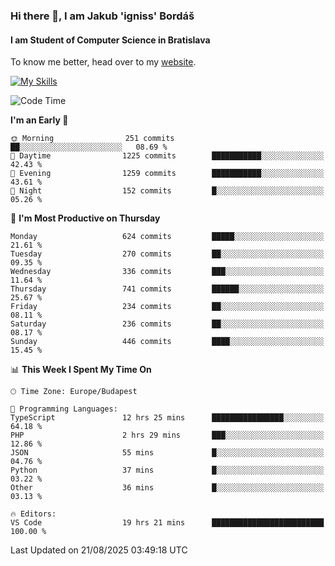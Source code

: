 ### Hi there 👋, I am Jakub 'igniss' Bordáš

#### I am Student of Computer Science in Bratislava
To know me better, head over to my [website](https://bordas.sk).

[![My Skills](https://skillicons.dev/icons?i=js,typescript,html,css,figma,svelte,vue,next,postgresql,nest,express,nodejs)](https://bordas.sk)


<!--START_SECTION:waka-->
![Code Time](http://img.shields.io/badge/Code%20Time-2%2C056%20hrs%2055%20mins-blue)

**I'm an Early 🐤** 

```text
🌞 Morning                251 commits         ██░░░░░░░░░░░░░░░░░░░░░░░   08.69 % 
🌆 Daytime                1225 commits        ███████████░░░░░░░░░░░░░░   42.43 % 
🌃 Evening                1259 commits        ███████████░░░░░░░░░░░░░░   43.61 % 
🌙 Night                  152 commits         █░░░░░░░░░░░░░░░░░░░░░░░░   05.26 % 
```
📅 **I'm Most Productive on Thursday** 

```text
Monday                   624 commits         █████░░░░░░░░░░░░░░░░░░░░   21.61 % 
Tuesday                  270 commits         ██░░░░░░░░░░░░░░░░░░░░░░░   09.35 % 
Wednesday                336 commits         ███░░░░░░░░░░░░░░░░░░░░░░   11.64 % 
Thursday                 741 commits         ██████░░░░░░░░░░░░░░░░░░░   25.67 % 
Friday                   234 commits         ██░░░░░░░░░░░░░░░░░░░░░░░   08.11 % 
Saturday                 236 commits         ██░░░░░░░░░░░░░░░░░░░░░░░   08.17 % 
Sunday                   446 commits         ████░░░░░░░░░░░░░░░░░░░░░   15.45 % 
```


📊 **This Week I Spent My Time On** 

```text
🕑︎ Time Zone: Europe/Budapest

💬 Programming Languages: 
TypeScript               12 hrs 25 mins      ████████████████░░░░░░░░░   64.18 % 
PHP                      2 hrs 29 mins       ███░░░░░░░░░░░░░░░░░░░░░░   12.86 % 
JSON                     55 mins             █░░░░░░░░░░░░░░░░░░░░░░░░   04.76 % 
Python                   37 mins             █░░░░░░░░░░░░░░░░░░░░░░░░   03.22 % 
Other                    36 mins             █░░░░░░░░░░░░░░░░░░░░░░░░   03.13 % 

🔥 Editors: 
VS Code                  19 hrs 21 mins      █████████████████████████   100.00 % 
```


 Last Updated on 21/08/2025 03:49:18 UTC
<!--END_SECTION:waka-->
